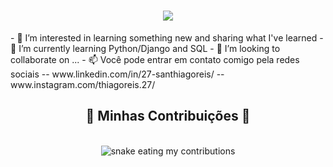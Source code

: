 <h1 align="center">
    <img src="https://readme-typing-svg.herokuapp.com/?font=Righteous&size=35&center=true&vCenter=true&width=500&height=70&duration=4000&lines=Olá!!+🌍;+Eu+sou+Thiago+Reis!;" />
</h1>
- 👀 I’m interested in learning something new and sharing what I've learned 
- 🌱 I’m currently learning Python/Django and SQL
- 💞️ I’m looking to collaborate on ...
- 📫 Você pode entrar em contato comigo pela redes sociais
  -- www.linkedin.com/in/27-santhiagoreis/
  -- www.instagram.com/thiagoreis.27/

<div align="center">
  <h2>🐍 Minhas Contribuições 🐍</h2>
  <br>
  <img alt="snake eating my contributions" src="https://raw.githubusercontent.com/Thiagoavanco27/Thiagoavanco27/output/github-contribution-grid-snake.svg" />
  
  <br/><br/><br/>
</div>
